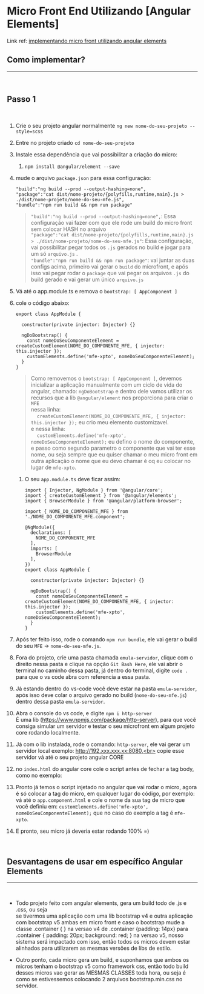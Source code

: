 # Micro Front End Utilizando [Angular Elements]

Link ref: [implementando micro front utilizando angular elements](https://dzone.com/articles/scaling-micro-frontends-using-angular-elements)

## Como implementar?
---
<br>

## Passo 1
<br>

 1. Crie o seu projeto angular normalmente `ng new nome-do-seu-projeto --style=scss`
 2. Entre no projeto criado `cd nome-do-seu-projeto`
 3. Instale essa dependência que vai possibilitar a criação do micro: 
    1. `npm install @angular/element --save`
 4. mude o arquivo `package.json` para essa configuração:

    `"build":"ng build --prod --output-hashing=none",`<br>
    `"package":"cat dist/nome-projeto/{polyfills,runtime,main}.js > ./dist/nome-projeto/nome-do-seu-mfe.js",`<br>
    `"bundle":"npm run build && npm run package"`

    > `"build":"ng build --prod --output-hashing=none",`: Essa configuração vai fazer com que ele rode um build do micro front sem colocar HASH no arquivo<br>
    `"package":"cat dist/nome-projeto/{polyfills,runtime,main}.js > ./dist/nome-projeto/nome-do-seu-mfe.js"`: Essa configuração,<br>
    vai possibilitar pegar todos os `.js` gerados no build e jogar para um só `arquivo.js` .<br>
    `"bundle":"npm run build && npm run package"`: vai juntar as duas configs acima, primeiro vai gerar o `build` do microfront, e após isso vai pegar rodar o `package` que vai pegar os arquivos `.js` do build gerado e vai gerar um único `arquivo.js`<br>

 5. Vá até o app.module.ts e remova o `bootstrap: [ AppComponent ]`
 6. cole o código abaixo:

        export class AppModule {

          constructor(private injector: Injector) {}

          ngDoBootstrap() {
            const nomeDoSeuComponenteElement = createCustomElement(NOME_DO_COMPONENTE_MFE, { injector: this.injector });
            customElements.define('mfe-xpto', nomeDoSeuComponenteElement);
          }
        }
    > Como removemos o `bootstrap: [ AppComponent ]`, devemos inicializar a aplicação manualmente com um ciclo de vida
    do angular, chamado: `ngDoBootstrap` e dentro dele vamos utilizar os recursos que a lib `@angular/element` nos proporciona para criar o `MFE`<br>
    nessa linha:<br>
    &nbsp;&nbsp;&nbsp;&nbsp;`createCustomElement(NOME_DO_COMPONENTE_MFE, { injector: this.injector });` eu crio meu elemento customizavel.<br>
    e nessa linha:<br>
    &nbsp;&nbsp;&nbsp;&nbsp;`customElements.define('mfe-xpto', nomeDoSeuComponenteElement);` eu defino 
    o nome do componente, e passo como segundo parametro o componente que vai ter esse nome, ou seja sempre que eu quiser chamar o meu micro front em outra aplicação o nome que eu devo chamar é oq eu colocar no lugar de `mfe-xpto`.

     1. O seu `app.module.ts` deve ficar assim:

            import { Injector, NgModule } from '@angular/core';
            import { createCustomElement } from '@angular/elements';
            import { BrowserModule } from '@angular/platform-browser';

            import { NOME_DO_COMPONENTE_MFE } from './NOME_DO_COMPONENTE_MFE.component';

            @NgModule({
              declarations: [
                NOME_DO_COMPONENTE_MFE
              ],
              imports: [
                BrowserModule
              ],
            })
            export class AppModule { 

              constructor(private injector: Injector) {}

              ngDoBootstrap() {
                const nomeDoSeuComponenteElement = createCustomElement(NOME_DO_COMPONENTE_MFE, { injector: this.injector });
                customElements.define('mfe-xpto', nomeDoSeuComponenteElement);
              }
            }
  7. Após ter feito isso, rode o comando `npm run bundle`, ele vai gerar o build do seu `MFE` -> `nome-do-seu-mfe.js`.
  8. Fora do projeto, crie uma pasta chamada `emula-servidor`, clique com o direito nessa pasta e clique na opção `Git Bash Here`, ele vai abrir o terminal no caminho dessa pasta, já dentro do terminal, digite `code .` para que o vs code abra com referencia a essa pasta.
  9. Já estando dentro do vs-code você deve estar na pasta `emula-servidor`, após isso deve colar o arquivo gerado no build (`nome-do-seu-mfe.js`) dentro dessa pasta `emula-servidor`.
  10. Abra o console do vs code, e digite `npm i http-server` <br> 
    É uma lib (https://www.npmjs.com/package/http-server), para que você consiga simular um servidor e testar o seu microfront em algum projeto core rodando localmente.
  11. Já com o lib instalada, rode o comando: `http-server`, ele vai gerar um servidor local exemplo:
  http://192.xxx.xxx.xx:8080,<br> copie esse servidor vá até o seu projeto angular CORE
  12. no `index.html` do angular core cole o script antes de fechar a tag body, como no exemplo:
    <script src="http://192.xxx.xxx.xx:8080/nome-do-seu-mfe.js"></script>
    </body>
  13. Pronto já temos o script injetado no angular que vai rodar o micro, agora é só colocar a tag do micro, em qualquer
  lugar do código, por exemplo:<br> vá até o `app.component.html` e cole o nome da sua tag de micro que você definiu em: `customElements.define('mfe-xpto', nomeDoSeuComponenteElement);` que no caso do exemplo a tag é `mfe-xpto`.
  14. E pronto, seu micro já deveria estar rodando 100% =)







<!-- - npm install ngx-build-plus --save **IMPORTANTE** ( a versão que você deve instalar deve ser a mesma do angular da aplicação, ou seja se seu angular é versão 10, você deve dar um  npm install ngx-build-plus@10.0.0 --save)

**@angular/element** -> vai te permitir a criar Web Components ( componentes que rodam em qualquer aplicação ( seja react, vue, angular ) )

**ngx-build-plus** -> vai fazer com que o build do angular gere apenas um bundle final .js
 se atente a versão correta antes de instalar o ngx
![](./images/ngx-build-plus-versions.png) -->


<br>

## Desvantagens de usar em específico Angular Elements
---
<br>

- Todo projeto feito com angular elements, gera um build todo de .js e .css, ou seja<br>
  se tivermos uma aplicação com uma lib bootstrap v4 e outra aplicação com bootstrap v5 ambas em micro front e caso o bootstrap mude a classe .container { } na versao v4 de .container {padding: 14px} para .container { padding: 20px; background: red; } na versao v5, nosso sistema será impactado com isso, então todos os micros devem estar alinhados para utilizarem as mesmas versões de libs de estilo.

- Outro ponto, cada micro gera um build, e suponhamos que ambos os micros tenham o bootstrap v5 como framework css, então todo build desses micros vao gerar as MESMAS CLASSES toda hora, ou seja é como se estivessemos colocando 2 arquivos bootstrap.min.css
no servidor.